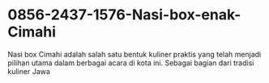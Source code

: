 # 0856-2437-1576-Nasi-box-enak-Cimahi
Nasi box Cimahi adalah salah satu bentuk kuliner praktis yang telah menjadi pilihan utama dalam berbagai acara di kota ini. Sebagai bagian dari tradisi kuliner Jawa 
